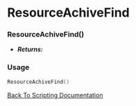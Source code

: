 # ResourceAchiveFind

### ResourceAchiveFind()
- ***Returns:*** 

### Usage

```Lua
ResourceAchiveFind()
```


[Back To Scripting Documentation](../README.md)
